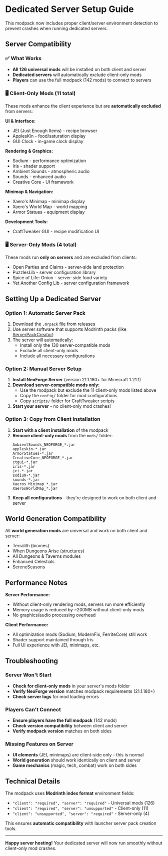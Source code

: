 # Dedicated Server Setup Guide

This modpack now includes proper client/server environment detection to prevent crashes when running dedicated servers.

## Server Compatibility

### ✅ What Works
- **All 126 universal mods** will be installed on both client and server
- **Dedicated servers** will automatically exclude client-only mods
- **Players** can use the full modpack (142 mods) to connect to servers

### 🖥️ Client-Only Mods (11 total)
These mods enhance the client experience but are **automatically excluded** from servers:

**UI & Interface:**
- JEI (Just Enough Items) - recipe browser
- ApplesKin - food/saturation display
- GUI Clock - in-game clock display

**Rendering & Graphics:**
- Sodium - performance optimization
- Iris - shader support
- Ambient Sounds - atmospheric audio
- Sounds - enhanced audio
- Creative Core - UI framework

**Minimap & Navigation:**
- Xaero's Minimap - minimap display
- Xaero's World Map - world mapping
- Armor Statues - equipment display

**Development Tools:**
- CraftTweaker GUI - recipe modification UI

### 🖥️ Server-Only Mods (4 total)
These mods run **only on servers** and are excluded from clients:

- Open Parties and Claims - server-side land protection
- PuzzlesLib - server configuration library
- Spice of Life: Onion - server-side food variety
- Yet Another Config Lib - server configuration framework

## Setting Up a Dedicated Server

### Option 1: Automatic Server Pack
1. Download the `.mrpack` file from releases
2. Use server software that supports Modrinth packs (like [ServerPackCreator](https://github.com/Griefed/ServerPackCreator))
3. The server will automatically:
   - Install only the 130 server-compatible mods
   - Exclude all client-only mods
   - Include all necessary configurations

### Option 2: Manual Server Setup
1. **Install NeoForge Server** (version 21.1.180+ for Minecraft 1.21.1)
2. **Download server-compatible mods only:**
   - Use the modpack but exclude the 11 client-only mods listed above
   - Copy the `config/` folder for mod configurations
   - Copy `scripts/` folder for CraftTweaker scripts
3. **Start your server** - no client-only mod crashes!

### Option 3: Copy from Client Installation
1. **Start with a client installation** of the modpack
2. **Remove client-only mods** from the `mods/` folder:
   ```
   AmbientSounds_NEOFORGE_*.jar
   appleskin-*.jar
   ArmorStatues-*.jar
   CreativeCore_NEOFORGE_*.jar
   ctgui-*.jar
   iris-*.jar
   jei-*.jar
   sodium-*.jar
   sounds-*.jar
   Xaeros_Minimap_*.jar
   XaerosWorldMap_*.jar
   ```
3. **Keep all configurations** - they're designed to work on both client and server

## World Generation Compatibility

All **world generation mods** are universal and work on both client and server:
- Terralith (biomes)
- When Dungeons Arise (structures)
- All Dungeons & Taverns modules
- Enhanced Celestials
- SereneSeasons

## Performance Notes

**Server Performance:**
- Without client-only rendering mods, servers run more efficiently
- Memory usage is reduced by ~200MB without client-only mods
- No graphics/audio processing overhead

**Client Performance:**
- All optimization mods (Sodium, ModernFix, FerriteCore) still work
- Shader support maintained through Iris
- Full UI experience with JEI, minimaps, etc.

## Troubleshooting

### Server Won't Start
- **Check for client-only mods** in your server's mods folder
- **Verify NeoForge version** matches modpack requirements (21.1.180+)
- **Check server logs** for mod loading errors

### Players Can't Connect
- **Ensure players have the full modpack** (142 mods)
- **Check version compatibility** between client and server
- **Verify modpack version** matches on both sides

### Missing Features on Server
- **UI elements** (JEI, minimaps) are client-side only - this is normal
- **World generation** should work identically on client and server
- **Game mechanics** (magic, tech, combat) work on both sides

## Technical Details

The modpack uses **Modrinth index format** environment fields:
- `"client": "required", "server": "required"` - Universal mods (126)
- `"client": "required", "server": "unsupported"` - Client-only (11)
- `"client": "unsupported", "server": "required"` - Server-only (4)

This ensures **automatic compatibility** with launcher server pack creation tools.

---

**Happy server hosting!** Your dedicated server will now run smoothly without client-only mod crashes.
